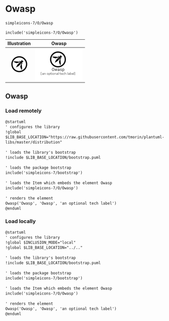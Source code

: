 # Owasp


```text
simpleicons-7/O/Owasp
```

```text
include('simpleicons-7/O/Owasp')
```



| Illustration | Owasp |
| :---: | :---: |
| ![illustration for Illustration](../../simpleicons-7/O/Owasp.png) | ![illustration for Owasp](../../simpleicons-7/O/Owasp.Local.png) |




## Owasp

### Load remotely
```plantuml
@startuml
' configures the library
!global $LIB_BASE_LOCATION="https://raw.githubusercontent.com/tmorin/plantuml-libs/master/distribution"

' loads the library's bootstrap
!include $LIB_BASE_LOCATION/bootstrap.puml

' loads the package bootstrap
include('simpleicons-7/bootstrap')

' loads the Item which embeds the element Owasp
include('simpleicons-7/O/Owasp')

' renders the element
Owasp('Owasp', 'Owasp', 'an optional tech label')
@enduml
```

### Load locally
```plantuml
@startuml
' configures the library
!global $INCLUSION_MODE="local"
!global $LIB_BASE_LOCATION="../.."

' loads the library's bootstrap
!include $LIB_BASE_LOCATION/bootstrap.puml

' loads the package bootstrap
include('simpleicons-7/bootstrap')

' loads the Item which embeds the element Owasp
include('simpleicons-7/O/Owasp')

' renders the element
Owasp('Owasp', 'Owasp', 'an optional tech label')
@enduml
```

